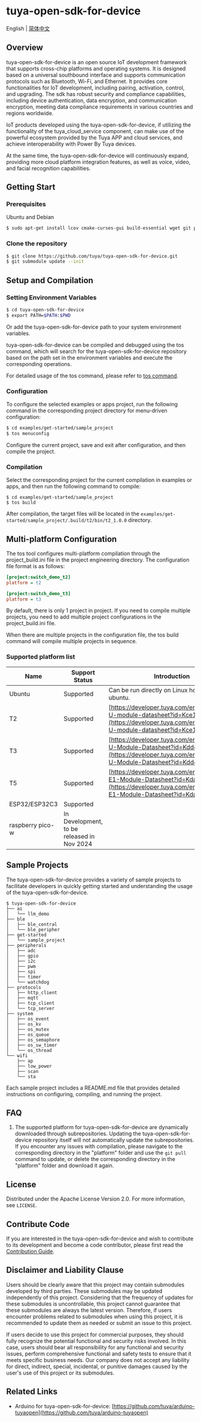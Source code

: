 # tuya-open-sdk-for-device
English | [简体中文](README_zh.md)

## Overview
tuya-open-sdk-for-device is an open source IoT development framework that supports cross-chip platforms and operating systems. It is designed based on a universal southbound interface and supports communication protocols such as Bluetooth, Wi-Fi, and Ethernet. It provides core functionalities for IoT development, including pairing, activation, control, and upgrading.
The sdk has robust security and compliance capabilities, including device authentication, data encryption, and communication encryption, meeting data compliance requirements in various countries and regions worldwide.

IoT products developed using the tuya-open-sdk-for-device, if utilizing the functionality of the tuya_cloud_service component, can make use of the powerful ecosystem provided by the Tuya APP and cloud services, and achieve interoperability with Power By Tuya devices.

At the same time, the tuya-open-sdk-for-device will continuously expand, providing more cloud platform integration features, as well as voice, video, and facial recognition capabilities.

## Getting Start

### Prerequisites
Ubuntu and Debian

```sh
$ sudo apt-get install lcov cmake-curses-gui build-essential wget git python3 python3-pip python3-venv libc6-i386 libsystemd-dev
```

### Clone the repository

```sh
$ git clone https://github.com/tuya/tuya-open-sdk-for-device.git
$ git submodule update --init
```

## Setup and Compilation

### Setting Environment Variables
```sh
$ cd tuya-open-sdk-for-device
$ export PATH=$PATH:$PWD
```
Or add the tuya-open-sdk-for-device path to your system environment variables.


tuya-open-sdk-for-device can be compiled and debugged using the tos command, which will search for the tuya-open-sdk-for-device repository based on the path set in the environment variables and execute the corresponding operations.

For detailed usage of the tos command, please refer to [tos command](./docs/en/tos_guide.md).


### Configuration 
To configure the selected examples or apps project, run the following command in the corresponding project directory for menu-driven configuration:
```sh
$ cd examples/get-started/sample_project
$ tos menuconfig
```
Configure the current project, save and exit after configuration, and then compile the project.

### Compilation
Select the corresponding project for the current compilation in examples or apps, and then run the following command to compile:
```shell
$ cd examples/get-started/sample_project
$ tos build
```
After compilation, the target files will be located in the `examples/get-started/sample_project/.build/t2/bin/t2_1.0.0` directory.

## Multi-platform Configuration
The tos tool configures multi-platform compilation through the project_build.ini file in the project engineering directory. The configuration file format is as follows:
```ini
[project:switch_demo_t2]
platform = t2

[project:switch_demo_t3]
platform = t3
```

By default, there is only 1 project in project. If you need to compile multiple projects, you need to add multiple project configurations in the project_build.ini file.

When there are multiple projects in the configuration file, the tos build command will compile multiple projects in sequence.

### Supported platform list
| Name  | Support Status | Introduction | Debug log serial port |
| ---- | ---- | ---- | ---- |
| Ubuntu | Supported  | Can be run directly on Linux hosts such as ubuntu. | |
| T2 |  Supported  | [https://developer.tuya.com/en/docs/iot/T2-U-module-datasheet?id=Kce1tncb80ldq](https://developer.tuya.com/en/docs/iot/T2-U-module-datasheet?id=Kce1tncb80ldq) | Uart2/115200 |
| T3 |  Supported  | [https://developer.tuya.com/en/docs/iot/T3-U-Module-Datasheet?id=Kdd4pzscwf0il](https://developer.tuya.com/en/docs/iot/T3-U-Module-Datasheet?id=Kdd4pzscwf0il) | Uart1/468000 |
| T5 | Supported | [https://developer.tuya.com/en/docs/iot/T5-E1-Module-Datasheet?id=Kdar6hf0kzmfi](https://developer.tuya.com/en/docs/iot/T5-E1-Module-Datasheet?id=Kdar6hf0kzmfi) | Uart1/468000 |
| ESP32/ESP32C3 | Supported | | Uart0/115200 |
| raspberry pico-w | In Development, to be released in Nov 2024 | | |

## Sample Projects
The tuya-open-sdk-for-device provides a variety of sample projects to facilitate developers in quickly getting started and understanding the usage of the tuya-open-sdk-for-device.

```shell
$ tuya-open-sdk-for-device
├── ai
│   └── llm_demo
├── ble
│   ├── ble_central
│   └── ble_peripher
├── get-started
│   └── sample_project
├── peripherals
│   ├── adc
│   ├── gpio
│   ├── i2c
│   ├── pwm
│   ├── spi
│   ├── timer
│   └── watchdog
├── protocols
│   ├── http_client
│   ├── mqtt
│   ├── tcp_client
│   └── tcp_server
├── system
│   ├── os_event
│   ├── os_kv
│   ├── os_mutex
│   ├── os_queue
│   ├── os_semaphore
│   ├── os_sw_timer
│   └── os_thread
└── wifi
    ├── ap
    ├── low_power
    ├── scan
    └── sta
```

Each sample project includes a README.md file that provides detailed instructions on configuring, compiling, and running the project.

## FAQ
1. The supported platform for tuya-open-sdk-for-device are dynamically downloaded through subrepositories. Updating the tuya-open-sdk-for-device repository itself will not automatically update the subrepositories. If you encounter any issues with compilation, please navigate to the corresponding directory in the "platform" folder and use the `git pull` command to update, or delete the corresponding directory in the "platform" folder and download it again.


## License
Distributed under the Apache License Version 2.0. For more information, see `LICENSE`.

## Contribute Code
If you are interested in the tuya-open-sdk-for-device and wish to contribute to its development and become a code contributor, please first read the [Contribution Guide](./docs/en/contribute_guide.md).

## Disclaimer and Liability Clause

Users should be clearly aware that this project may contain submodules developed by third parties. These submodules may be updated independently of this project. Considering that the frequency of updates for these submodules is uncontrollable, this project cannot guarantee that these submodules are always the latest version. Therefore, if users encounter problems related to submodules when using this project, it is recommended to update them as needed or submit an issue to this project.

If users decide to use this project for commercial purposes, they should fully recognize the potential functional and security risks involved. In this case, users should bear all responsibility for any functional and security issues, perform comprehensive functional and safety tests to ensure that it meets specific business needs. Our company does not accept any liability for direct, indirect, special, incidental, or punitive damages caused by the user's use of this project or its submodules.

## Related Links
- Arduino for tuya-open-sdk-for-device: [https://github.com/tuya/arduino-tuyaopen](https://github.com/tuya/arduino-tuyaopen)